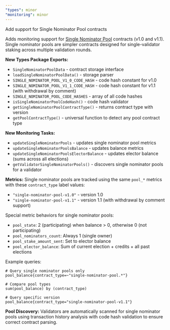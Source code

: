 ```yaml
---
"types": minor
"monitoring": minor
---
```


Add support for Single Nominator Pool contracts

Adds monitoring support for [Single Nominator Pool](https://github.com/ton-blockchain/mytonctrl/tree/master/mytoncore/contracts/single-nominator-pool) contracts (v1.0 and v1.1). Single nominator pools are simpler contracts designed for single-validator staking across multiple validation rounds.

**New Types Package Exports:**
- `SingleNominatorPoolData` - contract storage interface
- `loadSingleNominatorPoolData()` - storage parser
- `SINGLE_NOMINATOR_POOL_V1_0_CODE_HASH` - code hash constant for v1.0
- `SINGLE_NOMINATOR_POOL_V1_1_CODE_HASH` - code hash constant for v1.1 (with withdrawal by comment)
- `SINGLE_NOMINATOR_POOL_CODE_HASHES` - array of all code hashes
- `isSingleNominatorPoolCodeHash()` - code hash validator
- `getSingleNominatorPoolContractType()` - returns contract type with version
- `getPoolContractType()` - universal function to detect any pool contract type

**New Monitoring Tasks:**
- `updateSingleNominatorPools` - updates single nominator pool metrics
- `updateSingleNominatorPoolsBalance` - updates balance metrics
- `updateSingleNominatorPoolsElectorBalance` - updates elector balance (sums across all elections)
- `getValidatorSingleNominatorPools()` - discovers single nominator pools for a validator

**Metrics:**
Single nominator pools are tracked using the same `pool_*` metrics with these `contract_type` label values:
- `"single-nominator-pool-v1.0"` - version 1.0
- `"single-nominator-pool-v1.1"` - version 1.1 (with withdrawal by comment support)

Special metric behaviors for single nominator pools:
- `pool_state`: 2 (participating) when balance > 0, otherwise 0 (not participating)
- `pool_nominators_count`: Always 1 (single owner)
- `pool_stake_amount_sent`: Set to elector balance
- `pool_elector_balance`: Sum of current election + credits + all past elections

Example queries:
```promql
# Query single nominator pools only
pool_balance{contract_type=~"single-nominator-pool.*"}

# Compare pool types
sum(pool_balance) by (contract_type)

# Query specific version
pool_balance{contract_type="single-nominator-pool-v1.1"}
```

**Pool Discovery:** Validators are automatically scanned for single nominator pools using transaction history analysis with code hash validation to ensure correct contract parsing.

